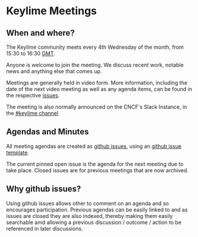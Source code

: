 # Keylime Meetings

## When and where?

The Keylime community meets every 4th Wednesday of the month, from 15:30 to 16:30 [GMT](https://www.timeanddate.com/time/zones/gmt). 

Anyone is welcome to join the meeting. We discuss recent work, notable news and anything else that comes up.

Meetings are generally held in video form. More information, including the date of the next video meeting as well as any agenda items, can be found in the respective [issues](https://github.com/keylime/meetings/labels/video-meeting).

The meeting is also normally announced on the CNCF's Slack Instance, in the [#keylime channel](https://cloud-native.slack.com/archives/C01ARE2QUTZ)

## Agendas and Minutes

All meeting agendas are created as [github issues](https://github.com/keylime/meetings/issues), using an [github issue template](https://github.com/keylime/meetings/blob/master/.github/ISSUE_TEMPLATE/meeting-template.md).

The current pinned open issue is the agenda for the next meeting due to take place. Closed issues are for
previous meetings that are now archived.

## Why github issues?

Using github issues allows other to comment on an agenda and so encourages participation. Previous agendas
can be easily linked to and as issues are closed they are also indexed, thereby making them easily searchable
amd allowing a previous discussion / outcome / action to be referenced in later discussions.
